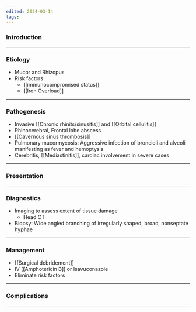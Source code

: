 ```yaml
---
edited: 2024-03-14
tags:
---
```

### Introduction


---
### Etiology
- Mucor and Rhizopus
- Risk factors
	- [[immunocompromised status]]
	- [[Iron Overload]] 

---
### Pathogenesis
- Invasive [[Chronic rhinits/sinusitis]] and [[Orbital cellulitis]]
- Rhinocerebral, Frontal lobe abscess
- [[Cavernous sinus thrombosis]]
- Pulmonary mucormycosis: Aggressive infection of broncioli and alveoli manifesting as fever and hemoptysis
- Cerebritis, [[Mediastinitis]], cardiac involvement in severe cases 

---
### Presentation


---
### Diagnostics
- Imaging to assess extent of tissue damage
	- Head CT
- Biopsy: Wide angled branching of irregularly shaped, broad, nonseptate hyphae

---
### Management
- [[Surgical debridement]]
- IV [[Amphotericin B]] or Isavuconazole
- Eliminate risk factors

---

### Complications


---
